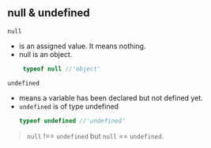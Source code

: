 ## null & undefined

`null`

- is an assigned value. It means nothing.
- null is an object. 
  ```js
   typeof null //'object'
  ```

`undefined`

- means a variable has been declared but not defined yet.
- `undefined` is of type undefined
   ```js
   typeof undefined //'undefined'
  ```

> `null` !== `undefined` but `null` == `undefined`.
